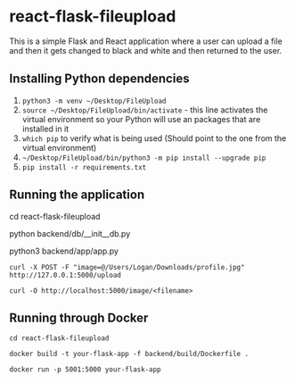 # react-flask-fileupload

This is a simple Flask and React application where a user can upload a file and then it gets changed to black and white and then returned to the user.

## Installing Python dependencies

1. ```python3 -m venv ~/Desktop/FileUpload```
2. ```source ~/Desktop/FileUpload/bin/activate``` - this line activates the virtual environment so your Python will use an packages that are installed in it
3. ```which pip``` to verify what is being used (Should point to the one from the virtual environment)
4. ```~/Desktop/FileUpload/bin/python3 -m pip install --upgrade pip```
5. ```pip install -r requirements.txt```

## Running the application

cd react-flask-fileupload

python backend/db/__init__db.py

python3 backend/app/app.py



```curl -X POST -F "image=@/Users/Logan/Downloads/profile.jpg" http://127.0.0.1:5000/upload```

```curl -O http://localhost:5000/image/<filename>```

## Running through Docker

```cd react-flask-fileupload```

```docker build -t your-flask-app -f backend/build/Dockerfile .```

```docker run -p 5001:5000 your-flask-app```